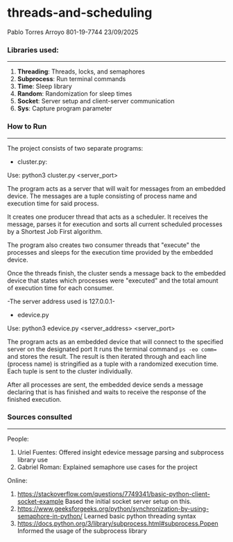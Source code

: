 # threads-and-scheduling
 Pablo Torres Arroyo
 801-19-7744
 23/09/2025


### Libraries used:
---
1. **Threading**: Threads, locks, and semaphores
2. **Subprocess**: Run terminal commands
3. **Time**: Sleep library
4. **Random**: Randomization for sleep times
5. **Socket**: Server setup and client-server communication
6. **Sys**: Capture program parameter

### How to Run
---

The project consists of two separate programs:

- cluster.py:

Use: python3 cluster.py <server_port>

The program acts as a server that will wait for messages from an embedded device.
The messages are a tuple consisting of process name and execution time for said process.

It creates one producer thread that acts as a scheduler. It receives the message, parses it
for execution and sorts all current scheduled processes by a Shortest Job First algorithm.

The program also creates two consumer threads that "execute" the processes and sleeps for
the execution time provided by the embedded device.

Once the threads finish, the cluster sends a message back to the embedded device that states
which processes were "executed" and the total amount of execution time for each consumer.

-The server address used is 127.0.0.1-

- edevice.py

Use: python3 edevice.py <server_address> <server_port>

The program acts as an embedded device that will connect to the specified server on the 
designated port It runs the terminal command ```ps -eo comm=``` and stores the result. The 
result is then iterated through and each line (process name) is stringified as a tuple with 
a randomized execution time. Each tuple is sent to the cluster individually.

After all processes are sent, the embedded device sends a message declaring that is has
finished and waits to receive the response of the finished execution.

### Sources consulted
---
People:
1. Uriel Fuentes: Offered insight edevice message parsing and subprocess library use
2. Gabriel Roman: Explained semaphore use cases for the project

Online:
1. https://stackoverflow.com/questions/7749341/basic-python-client-socket-example
Based the initial socket server setup on this.
2. https://www.geeksforgeeks.org/python/synchronization-by-using-semaphore-in-python/
Learned basic python threading syntax
3. https://docs.python.org/3/library/subprocess.html#subprocess.Popen
Informed the usage of the subprocess library
